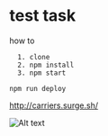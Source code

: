 # test task

how to
```
  1. clone
  2. npm install
  3. npm start
```

``` npm run deploy ```

http://carriers.surge.sh/


![Alt text](/screenshot.png?raw=true "Optional Title")

